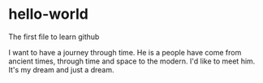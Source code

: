 # hello-world
The first file to learn github

I want to have a journey through time. 
He is a people have come from ancient times, through time and space to the modern.
I'd like to meet him.
It's my dream and just a dream.
